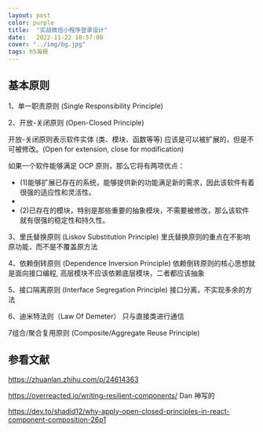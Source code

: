 ```yaml
---
layout: post
color: purple
title:  "实战微信小程序登录设计"
date:   2022-11-22 10:57:00
cover: "../img/bg.jpg"
tags: h5海报
---
```



## 基本原则
1、单一职责原则 (Single Responsibility Principle) 

2、开放-关闭原则 (Open-Closed Principle)  

  开放-关闭原则表示软件实体 (类、模块、函数等等) 应该是可以被扩展的，但是不可被修改。(Open for extension, close for modification)
  
  如果一个软件能够满足 OCP 原则，那么它将有两项优点：
  
- (1)能够扩展已存在的系统，能够提供新的功能满足新的需求，因此该软件有着很强的适应性和灵活性。
- 
- (2)已存在的模块，特别是那些重要的抽象模块，不需要被修改，那么该软件就有很强的稳定性和持久性。

3、里氏替换原则 (Liskov Substitution Principle) 里氏替换原则的重点在不影响原功能，而不是不覆盖原方法

4、依赖倒转原则 (Dependence Inversion Principle) 依赖倒转原则的核心思想就是面向接口编程, 高层模块不应该依赖底层模块，二者都应该抽象

5、接口隔离原则 (Interface Segregation Principle) 接口分离，不实现多余的方法

6、迪米特法则（Law Of Demeter） 只与直接类进行通信

7组合/聚合复用原则 (Composite/Aggregate Reuse Principle)


## 参看文献
https://zhuanlan.zhihu.com/p/24614363 

https://overreacted.io/writing-resilient-components/ Dan 神写的

https://dev.to/shadid12/why-apply-open-closed-principles-in-react-component-composition-26p1

